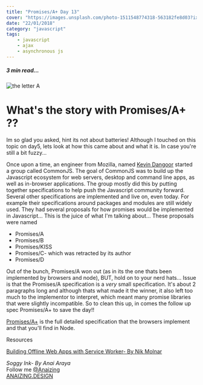 ```yaml
---
title: "Promises/A+ Day 13"
cover: "https://images.unsplash.com/photo-1511548774318-563182fe8d03?ixlib=rb-0.3.5&ixid=eyJhcHBfaWQiOjEyMDd9&s=226688553251c9261fa28de062b96b40&auto=format&fit=crop&w=750&q=80"
date: "22/01/2018"
category: "javascript"
tags:
    - javascript
    - ajax
    - asynchronous js
---
```

##### 3 min read...

![the letter A](https://images.unsplash.com/photo-1511548774318-563182fe8d03?ixlib=rb-0.3.5&ixid=eyJhcHBfaWQiOjEyMDd9&s=226688553251c9261fa28de062b96b40&auto=format&fit=crop&w=750&q=80)

# What's the story with Promises/A+ ??

Im so glad you asked, hint its not about batteries! Although I touched on this topic on day5, lets look at how this came about and what it is. In case you're still a bit fuzzy...

Once upon a time, an engineer from Mozilla, named [Kevin Dangoor](https://www.linkedin.com/in/kdangoor/) started a group called CommonJS. The goal of CommonJS was to build up the Javascript ecosystem for web servers, desktop and command line apps, as well as in-browser applications. The group mostly did this by putting together specifications to help push the Javascript community forward. Several other specifications are implemented and live on, even today. For example their specifications around packages and modules are still widely used. They had several proposals for how promises would be implemented in Javascript... This is the juice of what I'm talking about...
These proposals were named

* Promises/A
* Promises/B
* Promises/KISS
* Promises/C- which was retracted by its author
* Promises/D

Out of the bunch, Promises/A won out (as in its the one thats been implemented by browsers and node), BUT, hold on to your nerd hats...
Issue is that the Promises/A specification is a _very_ small specification. It's about 2 paragraphs long and although thats what made it the winner, it also left too much to the implementor to interpret, which meant many promise libraries that were slightly incompatible. So to clean this up, in comes the follow up spec Promises/A+ to save the day!! 

[Promises/A+](https://promisesaplus.com/j) is the full detailed specification that the browsers implement and that you'll find in Node.


Resources

[Building Offline Web Apps with Service Worker- By Nik Molnar ](https://app.pluralsight.com/library/courses/building-offline-web-apps-service-worker/table-of-contents)

_Soggy Ink- By Anai Araya_<br>
Follow me [@Anaizing](https://twitter.com/Anaizing) <br>
[ANAIZING.DESIGN](https://anaizing.design/)